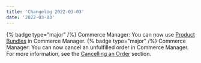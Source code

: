 ```yaml
---
title: 'Changelog 2022-03-03'
date: '2022-03-03'
---
```

{% badge type="major" /%} Commerce Manager: You can now use [Product Bundles](/docs/pxm/products/pxm-bundles/bundle-configuration) in Commerce Manager.
{% badge type="major" /%} Commerce Manager: You can now cancel an unfulfilled order in Commerce Manager. For more information, see the [Cancelling an Order](/docs/commerce-cloud/orders/orders-cm#cancelling-an-order) section.

